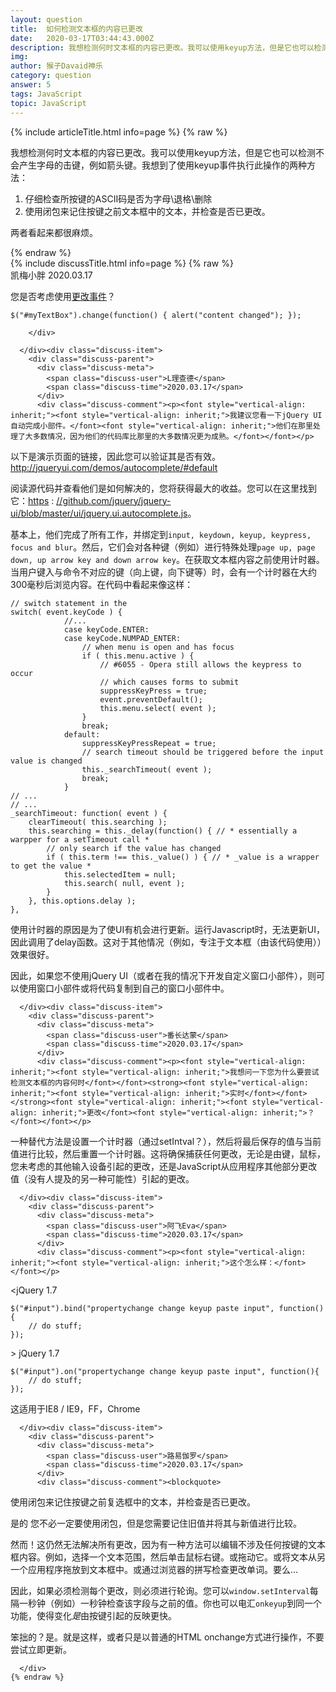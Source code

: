 ```yaml
---
layout: question
title:  如何检测文本框的内容已更改
date:   2020-03-17T03:44:43.000Z
description: 我想检测何时文本框的内容已更改。我可以使用keyup方法，但是它也可以检测不会产生字母的击键，例如箭头键。我想到了使用keyup事件执行此操作的两种方法：...
img: 
author: 猴子Davaid神乐
category: question
answer: 5
tags: JavaScript
topic: JavaScript
---
```

<div class="article-root">
  <div class="article">
    {% include articleTitle.html info=page %}
    {% raw %}
    <div class="article-content"><p><font style="vertical-align: inherit;"><font style="vertical-align: inherit;">我想检测何时文本框的内容已更改。</font><font style="vertical-align: inherit;">我可以使用keyup方法，但是它也可以检测不会产生字母的击键，例如箭头键。</font><font style="vertical-align: inherit;">我想到了使用keyup事件执行此操作的两种方法：</font></font></p>

<ol>
<li><font style="vertical-align: inherit;"><font style="vertical-align: inherit;">仔细检查所按键的ASCII码是否为字母\退格\删除</font></font></li>
<li><font style="vertical-align: inherit;"><font style="vertical-align: inherit;">使用闭包来记住按键之前文本框中的文本，并检查是否已更改。</font></font></li>
</ol>

<p><font style="vertical-align: inherit;"><font style="vertical-align: inherit;">两者看起来都很麻烦。 </font></font></p></div>
    {% endraw %}
  </div>

  <div class="discuss-wrapper">
    {% include discussTitle.html info=page %}
    {% raw %}
    <div class="discuss-item">
        <div class="discuss-parent">
          <div class="discuss-meta">
            <span class="discuss-user">凯梅小胖</span>
            <span class="discuss-time">2020.03.17</span>
          </div>
          <div class="discuss-comment"><p><font style="vertical-align: inherit;"><font style="vertical-align: inherit;">您是否考虑使用</font></font><a href="http://docs.jquery.com/Events/change" rel="nofollow noreferrer"><font style="vertical-align: inherit;"><font style="vertical-align: inherit;">更改事件</font></font></a><font style="vertical-align: inherit;"><font style="vertical-align: inherit;">？</font></font></p>

<pre><code>$("#myTextBox").change(function() { alert("content changed"); });
</code></pre></div>
        </div>
        
      </div><div class="discuss-item">
        <div class="discuss-parent">
          <div class="discuss-meta">
            <span class="discuss-user">L理查德</span>
            <span class="discuss-time">2020.03.17</span>
          </div>
          <div class="discuss-comment"><p><font style="vertical-align: inherit;"><font style="vertical-align: inherit;">我建议您看一下jQuery UI自动完成小部件。</font><font style="vertical-align: inherit;">他们在那里处理了大多数情况，因为他们的代码库比那里的大多数情况更为成熟。</font></font></p>

<p><font style="vertical-align: inherit;"><font style="vertical-align: inherit;">以下是演示页面的链接，因此您可以验证其是否有效。</font></font><a href="http://jqueryui.com/demos/autocomplete/#default" rel="nofollow"><font style="vertical-align: inherit;"><font style="vertical-align: inherit;">http://jqueryui.com/demos/autocomplete/#default</font></font></a></p>

<p><font style="vertical-align: inherit;"><font style="vertical-align: inherit;">阅读源代码并查看他们是如何解决的，您将获得最大的收益。</font><font style="vertical-align: inherit;">您可以在这里找到它：</font></font><a href="https://github.com/jquery/jquery-ui/blob/master/ui/jquery.ui.autocomplete.js" rel="nofollow"><font style="vertical-align: inherit;"><font style="vertical-align: inherit;">https</font></font></a><font style="vertical-align: inherit;"><font style="vertical-align: inherit;"> : </font><a href="https://github.com/jquery/jquery-ui/blob/master/ui/jquery.ui.autocomplete.js" rel="nofollow"><font style="vertical-align: inherit;">//github.com/jquery/jquery-ui/blob/master/ui/jquery.ui.autocomplete.js</font></a><font style="vertical-align: inherit;">。</font></font></p>

<p><font style="vertical-align: inherit;"><font style="vertical-align: inherit;">基本上，他们完成了所有工作，并绑定到</font></font><code>input, keydown, keyup, keypress, focus and blur</code><font style="vertical-align: inherit;"><font style="vertical-align: inherit;">。</font><font style="vertical-align: inherit;">然后，它们会对各种键（例如）进行特殊处理</font></font><code>page up, page down, up arrow key and down arrow key</code><font style="vertical-align: inherit;"><font style="vertical-align: inherit;">。</font><font style="vertical-align: inherit;">在获取文本框内容之前使用计时器。</font><font style="vertical-align: inherit;">当用户键入与命令不对应的键（向上键，向下键等）时，会有一个计时器在大约300毫秒后浏览内容。</font><font style="vertical-align: inherit;">在代码中看起来像这样：</font></font></p>

<pre><code>// switch statement in the <font></font>
switch( event.keyCode ) {<font></font>
            //...<font></font>
            case keyCode.ENTER:<font></font>
            case keyCode.NUMPAD_ENTER:<font></font>
                // when menu is open and has focus<font></font>
                if ( this.menu.active ) {<font></font>
                    // #6055 - Opera still allows the keypress to occur<font></font>
                    // which causes forms to submit<font></font>
                    suppressKeyPress = true;<font></font>
                    event.preventDefault();<font></font>
                    this.menu.select( event );<font></font>
                }<font></font>
                break;<font></font>
            default:<font></font>
                suppressKeyPressRepeat = true;<font></font>
                // search timeout should be triggered before the input value is changed<font></font>
                this._searchTimeout( event );<font></font>
                break;<font></font>
            }<font></font>
// ...<font></font>
// ...<font></font>
_searchTimeout: function( event ) {<font></font>
    clearTimeout( this.searching );<font></font>
    this.searching = this._delay(function() { // * essentially a warpper for a setTimeout call *<font></font>
        // only search if the value has changed<font></font>
        if ( this.term !== this._value() ) { // * _value is a wrapper to get the value *<font></font>
            this.selectedItem = null;<font></font>
            this.search( null, event );<font></font>
        }<font></font>
    }, this.options.delay );<font></font>
},<font></font>
</code></pre>

<p><font style="vertical-align: inherit;"><font style="vertical-align: inherit;">使用计时器的原因是为了使UI有机会进行更新。</font><font style="vertical-align: inherit;">运行Javascript时，无法更新UI，因此调用了delay函数。</font><font style="vertical-align: inherit;">这对于其他情况（例如，专注于文本框（由该代码使用））效果很好。</font></font></p>

<p><font style="vertical-align: inherit;"><font style="vertical-align: inherit;">因此，如果您不使用jQuery UI（或者在我的情况下开发自定义窗口小部件），则可以使用窗口小部件或将代码复制到自己的窗口小部件中。</font></font></p></div>
        </div>
        
      </div><div class="discuss-item">
        <div class="discuss-parent">
          <div class="discuss-meta">
            <span class="discuss-user">番长达蒙</span>
            <span class="discuss-time">2020.03.17</span>
          </div>
          <div class="discuss-comment"><p><font style="vertical-align: inherit;"><font style="vertical-align: inherit;">我想问一下您为什么要尝试检测文本框的内容何时</font></font><strong><font style="vertical-align: inherit;"><font style="vertical-align: inherit;">实时</font></font></strong><font style="vertical-align: inherit;"><font style="vertical-align: inherit;">更改</font><font style="vertical-align: inherit;">？</font></font></p>

<p><font style="vertical-align: inherit;"><font style="vertical-align: inherit;">一种替代方法是设置一个计时器（通过setIntval？），然后将最后保存的值与当前值进行比较，然后重置一个计时器。</font><font style="vertical-align: inherit;">这将确保捕获任何更改，无论是由键，鼠标，您未考虑的其他输入设备引起的更改，还是JavaScript从应用程序其他部分更改值（没有人提及的另一种可能性）引起的更改。</font></font></p></div>
        </div>
        
      </div><div class="discuss-item">
        <div class="discuss-parent">
          <div class="discuss-meta">
            <span class="discuss-user">阿飞Eva</span>
            <span class="discuss-time">2020.03.17</span>
          </div>
          <div class="discuss-comment"><p><font style="vertical-align: inherit;"><font style="vertical-align: inherit;">这个怎么样：</font></font></p>

<p><font style="vertical-align: inherit;"><font style="vertical-align: inherit;">&lt;jQuery 1.7</font></font></p>

<pre><code>$("#input").bind("propertychange change keyup paste input", function(){<font></font>
    // do stuff;<font></font>
});<font></font>
</code></pre>

<p><font style="vertical-align: inherit;"><font style="vertical-align: inherit;">&gt; jQuery 1.7</font></font></p>

<pre><code>$("#input").on("propertychange change keyup paste input", function(){<font></font>
    // do stuff;<font></font>
});<font></font>
</code></pre>

<p><font style="vertical-align: inherit;"><font style="vertical-align: inherit;">这适用于IE8 / IE9，FF，Chrome</font></font></p></div>
        </div>
        
      </div><div class="discuss-item">
        <div class="discuss-parent">
          <div class="discuss-meta">
            <span class="discuss-user">路易伽罗</span>
            <span class="discuss-time">2020.03.17</span>
          </div>
          <div class="discuss-comment"><blockquote>
  <p><font style="vertical-align: inherit;"><font style="vertical-align: inherit;">使用闭包来记住按键之前复选框中的文本，并检查是否已更改。</font></font></p>
</blockquote>

<p><font style="vertical-align: inherit;"><font style="vertical-align: inherit;">是的 </font><font style="vertical-align: inherit;">您不必一定要使用闭包，但是您需要记住旧值并将其与新值进行比较。</font></font></p>

<p><font style="vertical-align: inherit;"><font style="vertical-align: inherit;">然而！</font><font style="vertical-align: inherit;">这仍然无法解决所有更改，因为有一种方法可以编辑不涉及任何按键的文本框内容。</font><font style="vertical-align: inherit;">例如，选择一个文本范围，然后单击鼠标右键。</font><font style="vertical-align: inherit;">或拖动它。</font><font style="vertical-align: inherit;">或将文本从另一个应用程序拖放到文本框中。</font><font style="vertical-align: inherit;">或通过浏览器的拼写检查更改单词。</font><font style="vertical-align: inherit;">要么...</font></font></p>

<p><font style="vertical-align: inherit;"><font style="vertical-align: inherit;">因此，如果必须检测每个更改，则必须进行轮询。</font><font style="vertical-align: inherit;">您可以</font></font><code>window.setInterval</code><font style="vertical-align: inherit;"><font style="vertical-align: inherit;">每隔一秒钟（例如）一秒钟检查该字段与之前的值。</font><font style="vertical-align: inherit;">你也可以电汇</font></font><code>onkeyup</code><font style="vertical-align: inherit;"><font style="vertical-align: inherit;">到同一个功能，使得变化</font></font><em><font style="vertical-align: inherit;"><font style="vertical-align: inherit;">是</font></font></em><font style="vertical-align: inherit;"><font style="vertical-align: inherit;">由按键引起的反映更快。</font></font></p>

<p><font style="vertical-align: inherit;"><font style="vertical-align: inherit;">笨拙的？</font><font style="vertical-align: inherit;">是。</font><font style="vertical-align: inherit;">就是这样，或者只是以普通的HTML onchange方式进行操作，不要尝试立即更新。</font></font></p></div>
        </div>
        
      </div>
    {% endraw %}
  </div>
<div>
